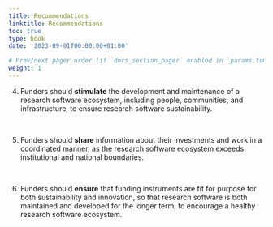 ```yaml
---
title: Recommendations
linktitle: Recommendations
toc: true
type: book
date: '2023-09-01T00:00:00+01:00'

# Prev/next pager order (if `docs_section_pager` enabled in `params.toml`)
weight: 1
---
```



4. Funders should __stimulate__ the development and maintenance of a research software ecosystem, including people, communities, and infrastructure, to ensure research software sustainability.

<br>

5. Funders should __share__ information about their investments and work in a coordinated manner, as the research software ecosystem exceeds institutional and national boundaries.

<br>

6. Funders should __ensure__ that funding instruments are fit for purpose for both sustainability and innovation, so that research software is both maintained and developed for the longer term, to encourage a healthy research software ecosystem.
